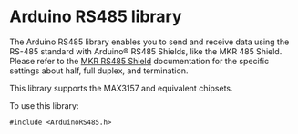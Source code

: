# Arduino RS485 library


The Arduino RS485 library enables you to send and receive data using the RS-485 standard with Arduino&reg; RS485 Shields, like the MKR 485 Shield. Please refer to the [MKR RS485 Shield](https://www.arduino.cc/en/Guide/MKR485Shield) documentation for the specific settings about half, full duplex, and termination.

This library supports the MAX3157 and equivalent chipsets. 

To use this library:

```
#include <ArduinoRS485.h>
```
